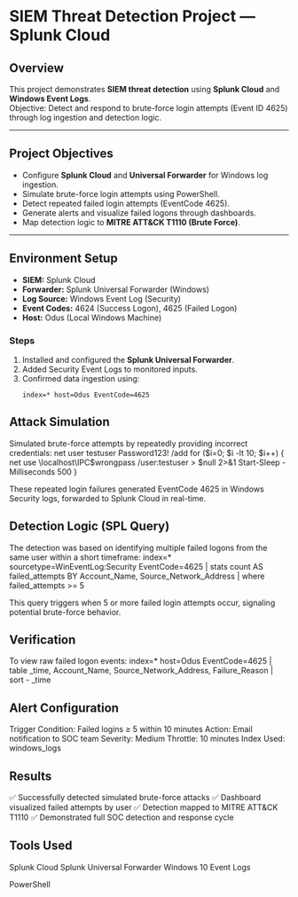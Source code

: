 # SIEM Threat Detection Project — Splunk Cloud

## Overview
This project demonstrates **SIEM threat detection** using **Splunk Cloud** and **Windows Event Logs**.  
Objective: Detect and respond to brute-force login attempts (Event ID 4625) through log ingestion and detection logic.

---

## Project Objectives
- Configure **Splunk Cloud** and **Universal Forwarder** for Windows log ingestion.  
- Simulate brute-force login attempts using PowerShell.  
- Detect repeated failed login attempts (EventCode 4625).  
- Generate alerts and visualize failed logons through dashboards.  
- Map detection logic to **MITRE ATT&CK T1110 (Brute Force)**.

---

## Environment Setup
- **SIEM:** Splunk Cloud  
- **Forwarder:** Splunk Universal Forwarder (Windows)  
- **Log Source:** Windows Event Log (Security)  
- **Event Codes:** 4624 (Success Logon), 4625 (Failed Logon)  
- **Host:** Odus (Local Windows Machine)

### Steps
1. Installed and configured the **Splunk Universal Forwarder**.  
2. Added Security Event Logs to monitored inputs.  
3. Confirmed data ingestion using:
   ```spl
   index=* host=Odus EventCode=4625

## Attack Simulation

Simulated brute-force attempts by repeatedly providing incorrect credentials:
net user testuser Password123! /add
for ($i=0; $i -lt 10; $i++) 
{
  net use \\localhost\IPC$wrongpass /user:testuser > $null 2>&1
  Start-Sleep -Milliseconds 500
}

These repeated login failures generated EventCode 4625 in Windows Security logs, forwarded to Splunk Cloud in real-time.

## Detection Logic (SPL Query)

The detection was based on identifying multiple failed logons from the same user within a short timeframe:
index=* sourcetype=WinEventLog:Security EventCode=4625
| stats count AS failed_attempts BY Account_Name, Source_Network_Address
| where failed_attempts >= 5

This query triggers when 5 or more failed login attempts occur, signaling potential brute-force behavior.

## Verification

To view raw failed logon events:
index=* host=Odus EventCode=4625
| table _time, Account_Name, Source_Network_Address, Failure_Reason
| sort - _time

## Alert Configuration

Trigger Condition: Failed logins ≥ 5 within 10 minutes
Action: Email notification to SOC team
Severity: Medium
Throttle: 10 minutes
Index Used: windows_logs

## Results

✅ Successfully detected simulated brute-force attacks
✅ Dashboard visualized failed attempts by user
✅ Detection mapped to MITRE ATT&CK T1110
✅ Demonstrated full SOC detection and response cycle


## Tools Used

Splunk Cloud
Splunk Universal Forwarder
Windows 10 Event Logs

PowerShell
